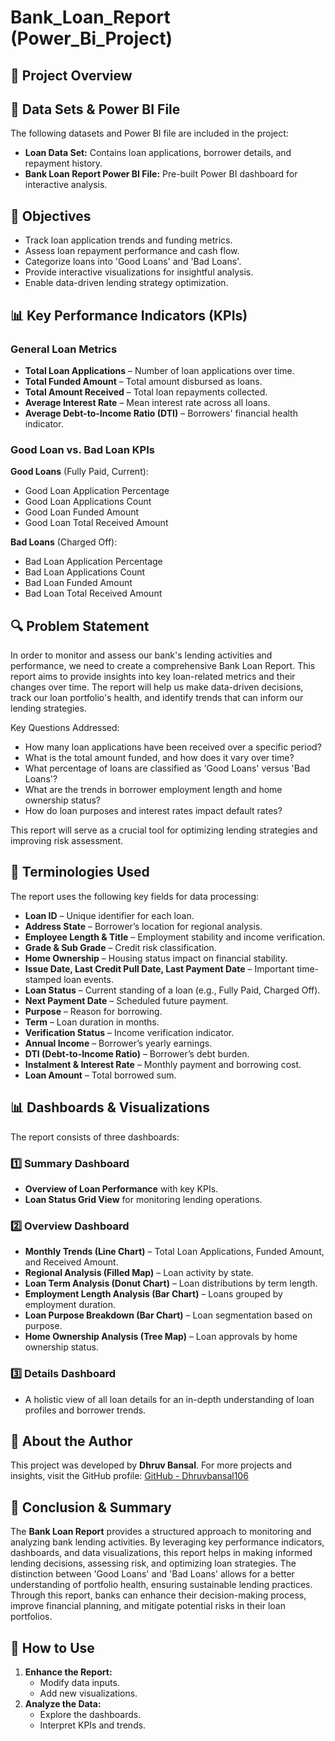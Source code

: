 # Bank_Loan_Report (Power_Bi_Project)

## 📌 Project Overview

## 📂 Data Sets & Power BI File

The following datasets and Power BI file are included in the project:

- **Loan Data Set:** Contains loan applications, borrower details, and repayment history.
- **Bank Loan Report Power BI File:** Pre-built Power BI dashboard for interactive analysis.

## 🎯 Objectives

- Track loan application trends and funding metrics.
- Assess loan repayment performance and cash flow.
- Categorize loans into 'Good Loans' and 'Bad Loans'.
- Provide interactive visualizations for insightful analysis.
- Enable data-driven lending strategy optimization.

## 📊 Key Performance Indicators (KPIs)

### General Loan Metrics

- **Total Loan Applications** – Number of loan applications over time.
- **Total Funded Amount** – Total amount disbursed as loans.
- **Total Amount Received** – Total loan repayments collected.
- **Average Interest Rate** – Mean interest rate across all loans.
- **Average Debt-to-Income Ratio (DTI)** – Borrowers' financial health indicator.

### Good Loan vs. Bad Loan KPIs

**Good Loans** (Fully Paid, Current):

- Good Loan Application Percentage
- Good Loan Applications Count
- Good Loan Funded Amount
- Good Loan Total Received Amount

**Bad Loans** (Charged Off):

- Bad Loan Application Percentage
- Bad Loan Applications Count
- Bad Loan Funded Amount
- Bad Loan Total Received Amount

## 🔍 Problem Statement
In order to monitor and assess our bank's lending activities and performance, we need to create a comprehensive Bank Loan Report. This report aims to provide insights into key loan-related metrics and their changes over time. The report will help us make data-driven decisions, track our loan portfolio's health, and identify trends that can inform our lending strategies.

Key Questions Addressed:
- How many loan applications have been received over a specific period?
- What is the total amount funded, and how does it vary over time?
- What percentage of loans are classified as 'Good Loans' versus 'Bad Loans'?
- What are the trends in borrower employment length and home ownership status?
- How do loan purposes and interest rates impact default rates?

This report will serve as a crucial tool for optimizing lending strategies and improving risk assessment.

## 📖 Terminologies Used

The report uses the following key fields for data processing:

- **Loan ID** – Unique identifier for each loan.
- **Address State** – Borrower’s location for regional analysis.
- **Employee Length & Title** – Employment stability and income verification.
- **Grade & Sub Grade** – Credit risk classification.
- **Home Ownership** – Housing status impact on financial stability.
- **Issue Date, Last Credit Pull Date, Last Payment Date** – Important time-stamped loan events.
- **Loan Status** – Current standing of a loan (e.g., Fully Paid, Charged Off).
- **Next Payment Date** – Scheduled future payment.
- **Purpose** – Reason for borrowing.
- **Term** – Loan duration in months.
- **Verification Status** – Income verification indicator.
- **Annual Income** – Borrower’s yearly earnings.
- **DTI (Debt-to-Income Ratio)** – Borrower’s debt burden.
- **Instalment & Interest Rate** – Monthly payment and borrowing cost.
- **Loan Amount** – Total borrowed sum.

## 📊 Dashboards & Visualizations

The report consists of three dashboards:

### 1️⃣ **Summary Dashboard**

- **Overview of Loan Performance** with key KPIs.
- **Loan Status Grid View** for monitoring lending operations.

### 2️⃣ **Overview Dashboard**

- **Monthly Trends (Line Chart)** – Total Loan Applications, Funded Amount, and Received Amount.
- **Regional Analysis (Filled Map)** – Loan activity by state.
- **Loan Term Analysis (Donut Chart)** – Loan distributions by term length.
- **Employment Length Analysis (Bar Chart)** – Loans grouped by employment duration.
- **Loan Purpose Breakdown (Bar Chart)** – Loan segmentation based on purpose.
- **Home Ownership Analysis (Tree Map)** – Loan approvals by home ownership status.

### 3️⃣ **Details Dashboard**

- A holistic view of all loan details for an in-depth understanding of loan profiles and borrower trends.

## 👤 About the Author
This project was developed by **Dhruv Bansal**. For more projects and insights, visit the GitHub profile:
[GitHub - Dhruvbansal106](https://github.com/Dhruvbansal106)

## 📄 Conclusion & Summary

The **Bank Loan Report** provides a structured approach to monitoring and analyzing bank lending activities. By leveraging key performance indicators, dashboards, and data visualizations, this report helps in making informed lending decisions, assessing risk, and optimizing loan strategies. The distinction between 'Good Loans' and 'Bad Loans' allows for a better understanding of portfolio health, ensuring sustainable lending practices. Through this report, banks can enhance their decision-making process, improve financial planning, and mitigate potential risks in their loan portfolios.

## 🚀 How to Use

1. **Enhance the Report:**
   - Modify data inputs.
   - Add new visualizations.
2. **Analyze the Data:**
   - Explore the dashboards.
   - Interpret KPIs and trends.

